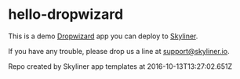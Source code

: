 # hello-dropwizard

This is a demo [Dropwizard](http://www.dropwizard.io)
app you can deploy to [Skyliner](https://www.skyliner.io).

If you have any trouble, please drop us a line at [support@skyliner.io](mailto:support@skyliner.io?Subject=Help%20with%20hello-dropwizard).

Repo created by Skyliner app templates at 2016-10-13T13:27:02.651Z